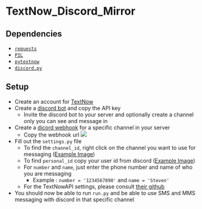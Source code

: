 # TextNow_Discord_Mirror

## Dependencies

* [`requests`](https://github.com/psf/requests)
* [`PIL`](https://github.com/python-pillow/Pillow)
* [`pytextnow`](https://github.com/leogomezz4t/PyTextNow_API)
* [`discord.py`](https://github.com/Rapptz/discord.py)

## Setup

* Create an account for [TextNow](https://www.textnow.com/)
* Create a [discord bot](https://discord.com/developers/applications) and copy the API key
  * Invite the discord bot to your server and optionally create a channel only you can see and message in
* Create a [dicord webhook](https://discord.com/developers/docs/resources/webhook) for a specific channel in your server
  * Copy the webhook url
  ![](https://user-images.githubusercontent.com/99856216/189783284-3c545ff8-c4d5-4e0d-a564-f936ab4b89c4.png)
* Fill out the `settings.py` file
  * To find the `channel_id`, right click on the channel you want to use for messaging ([Example Image](https://user-images.githubusercontent.com/99856216/189784416-02e6fa44-29a8-4628-b0db-dfc00d1c0453.png))
  * To find `personal_id` copy your user id from discord ([Example Image](https://user-images.githubusercontent.com/99856216/189785842-e09faff8-f3ea-4866-85a9-5a554d4a8498.png))
  * For `number` and `name`, just enter the phone number and name of who you are messaging
    * Example : `number = '1234567890'` and `name = 'Steven'`
  * For the TextNowAPI settings, please consult [their github](https://github.com/leogomezz4t/PyTextNow_API#how-to-get-the-cookie)
* You should now be able to run `run.py` and be able to use SMS and MMS messaging with discord in that specific channel
